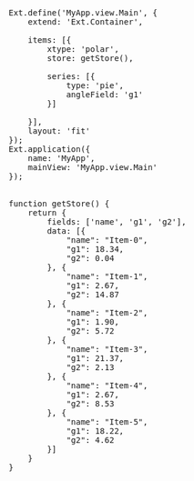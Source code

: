 <pre class="runnable run">Ext.define('MyApp.view.Main', {
    extend: 'Ext.Container',

    items: [{
        xtype: 'polar',
        store: getStore(),

        series: [{
            type: 'pie',
            angleField: 'g1'
        }]

    }],
    layout: 'fit'
});
Ext.application({
    name: 'MyApp',
    mainView: 'MyApp.view.Main'
});


function getStore() {
    return {
        fields: ['name', 'g1', 'g2'],
        data: [{
            "name": "Item-0",
            "g1": 18.34,
            "g2": 0.04
        }, {
            "name": "Item-1",
            "g1": 2.67,
            "g2": 14.87
        }, {
            "name": "Item-2",
            "g1": 1.90,
            "g2": 5.72
        }, {
            "name": "Item-3",
            "g1": 21.37,
            "g2": 2.13
        }, {
            "name": "Item-4",
            "g1": 2.67,
            "g2": 8.53
        }, {
            "name": "Item-5",
            "g1": 18.22,
            "g2": 4.62
        }]
    }
}</pre>